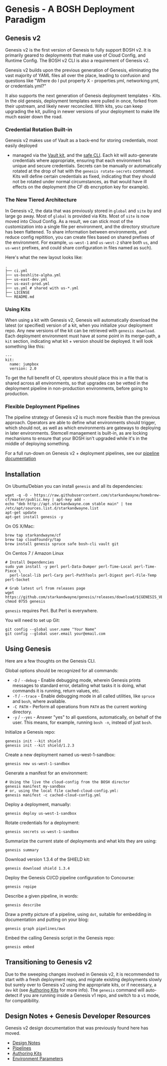 Genesis - A BOSH Deployment Paradigm
==================================

## Genesis v2

Genesis v2 is the first version of Genesis to fully support BOSH v2. It is primarily geared
to deployments that make use of Cloud Config, and Runtime Config. The BOSH v2 CLI is also a
requirement of Genesis v2.

Genesis v2 builds upon the previous generation of Genesis, eliminating
the vast majority of YAML files all over the place, leading to confusion and
questions like "Where do I put property X - properties.yml, networking.yml, or credentials.yml?"

It also supports the next generation of Genesis deployment templates - Kits.
In the old genesis, deployment templates were pulled in once, forked from their upstream,
and likely never reconciled. With kits, you can keep upgrading the kit, pulling in
newer versions of your deployment to make life much easier down the road.

### Credential Rotation Built-in

Genesis v2 makes use of Vault as a back-end for storing credentials, most easily deployed
+ managed via the [Vault kit](https://github.com/genesis-community/vault-genesis-kit), and
the [safe CLI](https://github.com/starkandwayne/safe). Each kit will auto-generate credentials
where appropriate, ensuring that each environment has unique and secure credentials. Secrets
can be manually or automatically rotated at the drop of hat with the `genesis rotate-secrets` command.
Kits will define certain credentials as fixed, indicating that they should not be rotated
under normal circumstances, as that would have ill effects on the deployment (the CF db encryption
key for example).

### The New Tiered Architecture

In Genesis v2, the data that was previously stored in `global` and `site` by and large go away.
Most of `global` is provided via Kits. Most of `site` is now moved into Cloud Config. As a result,
we can stick most of the customization into a single file per environment, and the directory
structure has been flattened. To share information between environments, and reduce config repitition,
you can create files based on shared prefixes of the environment. For example, `us-west-1` and `us-west-2`
share both `us`, and `us-west` prefixes, and could share configuration in files named as such).

Here's what the new layout looks like:

```
.
├── ci.yml
├── us-boshlite-alpha.yml
├── us-east-dev.yml
├── us-east-prod.yml
├── us.yml # shared with us-*.yml
├── LICENSE
└── README.md
```

### Using Kits

When using a kit with Genesis v2, Genesis will automatically download the latest (or
specified) version of a kit, when you initialize your deployment repo. Any new
versions of the kit can be retrieved with `genesis download`. Each deployment environment
must have at some point in its merge-path, a `kit` section, indicating what kit + version
should be deployed. It will look something like this:

```
---
kit:
  name: jumpbox
  version: 2.0
```
To get the full benefit of CI, operators should place this in a file
that is shared across all environments, so that upgrades can be vetted in the deployment pipeline
in non-production environments, before going to production.

### Flexible Deployment Pipelines

The pipeline strategy of Genesis v2 is much more flexible than the previous approach. Operators
are able to define what environments should trigger, which should not, as well as which environments
are gateways to deploying in later environments. Stemcell management is built-in, as are locking
mechanisms to ensure that your BOSH isn't upgraded while it's in the middle of deploying something.

For a full run-down on Genesis v2 + deployment pipelines, see our [pipeline documentation](docs/PIPELINES.md)

## Installation

On Ubuntu/Debian you can install `genesis` and all its dependencies:

```
wget -q -O - https://raw.githubusercontent.com/starkandwayne/homebrew-cf/master/public.key | apt-key add -
echo "deb http://apt.starkandwayne.com stable main" | tee /etc/apt/sources.list.d/starkandwayne.list
apt-get update
apt-get install genesis -y
```

On OS X/Mac:

```
brew tap starkandwayne/cf
brew tap cloudfoundry/tap
brew install genesis spruce safe bosh-cli vault git
```

On Centos 7 / Amazon Linux

```
# Install Dependencies
sudo yum install -y perl perl-Data-Dumper perl-Time-Local perl-Time-Piece \
  perl-local-lib perl-Carp perl-PathTools perl-Digest perl-File-Temp perl-Socket

# Grab latest url from releases page
wget https://github.com/starkandwayne/genesis/releases/download/${GENESIS_VERSION}/genesis
chmod 0755 genesis
```

`genesis` requires Perl. But Perl is everywhere.

You will need to set up Git:

```
git config --global user.name "Your Name"
git config --global user.email your@email.com
```

## Using Genesis

Here are a few thoughts on the Genesis CLI.

Global options should be recognized for all commands:

  - `-D` / `--debug` - Enable debugging mode, wherein Genesis
    prints messages to standard error, detailing what tasks it is
    doing, what commands it is running, return values, etc.
  - `-T` / `--trace` - Enable debugging mode in all called
    utilities, like `spruce` and `bosh`, where available.
  - `-C PATH` - Perform all operations from `PATH` as the current
    working directory.
  - `-y` / `--yes` - Answer "yes" to all questions, automatically,
    on behalf of the user.  This means, for example, running `bosh
    -n`, instead of just `bosh`.

Initialize a Genesis repo:

```
genesis init --kit shield
genesis init --kit shield/1.2.3
```

Create a new deployment named us-west-1-sandbox:

```
genesis new us-west-1-sandbox
```

Generate a manifest for an environment:

```
# Using the live the cloud-config from the BOSH director
genesis manifest my-sandbox
# or, using the local file cached-cloud-config.yml:
genesis manifest -c cached-cloud-config.yml
```

Deploy a deployment, manually:

```
genesis deploy us-west-1-sandbox
```

Rotate credentials for a deployment:

```
genesis secrets us-west-1-sandbox
```

Summarize the current state of deployments and what kits they are
using:

```
genesis summary
```

Download version 1.3.4 of the SHIELD kit:

```
genesis download shield 1.3.4
```

Deploy the Genesis CI/CD pipeline configuration to Concourse:

```
genesis repipe
```

Describe a given pipeline, in words:

```
genesis describe
```

Draw a pretty picture of a pipeline, using `dot`, suitable for
embedding in documentation and putting on your blog:

```
genesis graph pipelines/aws
```

Embed the calling Genesis script in the Genesis repo:

```
genesis embed
```

## Transitioning to Genesis v2

Due to the sweeping changes involved in Genesis v2, it is recommended to start
with a fresh deployment repo, and migrate existing deployments slowly but surely
over to Genesis v2 using the appropriate kits, or if necessary, a `dev` kit (see
[Authoring Kits](docs/AUTHORING-KITS.md) for more info). The `genesis` command will
auto-detect if you are running inside a Genesis v1 repo, and switch to a `v1` mode,
for compatibility.

## Design Notes + Genesis Developer Resources

Genesis v2 design documentation that was previously found here has moved.

  - [Design Notes](docs/DESIGN.md)
  - [Pipelines](docs/PIPELINES.md)
  - [Authoring Kits](docs/AUTHORING-KITS.md)
  - [Environment Parameters](docs/PARAMS.md)
